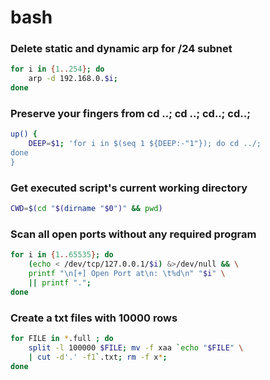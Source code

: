 # bash

### Delete static and dynamic arp for /24 subnet
```sh
for i in {1..254}; do 
	arp -d 192.168.0.$i; 
done
```
### Preserve your fingers from cd ..; cd ..; cd..; cd..;
```sh
up() { 
	DEEP=$1; 'for i in $(seq 1 ${DEEP:-"1"}); do cd ../; 
done
}
```
### Get executed script's current working directory
```sh
CWD=$(cd "$(dirname "$0")" && pwd)
```
### Scan all open ports without any required program
```sh
for i in {1..65535}; do 
	(echo < /dev/tcp/127.0.0.1/$i) &>/dev/null && \
	printf "\n[+] Open Port at\n: \t%d\n" "$i" \
	|| printf "."; 
done
```

### Create a txt files with 10000 rows
```sh
for FILE in *.full ; do 
	split -l 100000 $FILE; mv -f xaa `echo "$FILE" \
	| cut -d'.' -f1`.txt; rm -f x*; 
done
```
